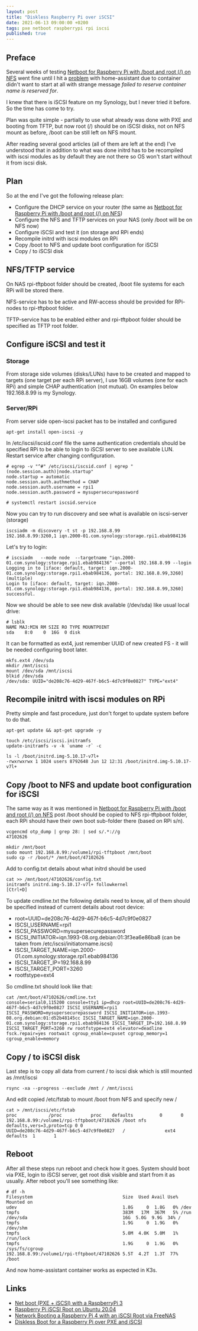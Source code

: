 ```yaml
---
layout: post
title: "Diskless Raspberry Pi over iSCSI"
date: 2021-06-13 09:00:00 +0200
tags: pxe netboot raspberrypi rpi iscsi
published: true
---
```

## Preface
Several weeks of testing [Netboot for Raspberry Pi with /boot and root (/) on NFS](/2021/05/15/Netboot-for-RPi4.html) went fine until I hit a [problem](https://github.com/k3s-io/k3s/issues/2312#issuecomment-851301070) with home-assistant due to container didn't want to start at all with strange message *failed to reserve container name is reserved for*. 

I knew that there is iSCSI feature on my Synology, but I never tried it before. So the time has come to try.

Plan was quite simple - partially to use what already was done with PXE and booting from TFTP, but now root (/) should be on iSCSI disks, not on NFS mount as before, /boot can be still left on NFS mount.

After reading several good articles (all of them are left at the end) I've understood that in addition to what was done initrd has to be recompiled with iscsi modules as by default they are not there so OS won't start without it from iscsi disk.


## Plan
So at the end I've got the following release plan:
- Configure the DHCP service on your router (the same as [Netboot for Raspberry Pi with /boot and root (/) on NFS](/2021/05/15/Netboot-for-RPi4.html))
- Configure the NFS and TFTP services on your NAS (only /boot will be on NFS now)
- Configure iSCSI and test it (on storage and RPi ends)
- Recompile initrd with iscsi modules on RPi
- Copy /boot to NFS and update boot configuration for iSCSI
- Copy / to iSCSI disk

## NFS/TFTP service
On NAS rpi-tftpboot folder should be created, /boot file systems for each RPi will be stored there.

NFS-service has to be active and RW-access should be provided for RPi-nodes to rpi-tftpboot folder. 

TFTP-service has to be enabled either and rpi-tftpboot folder should be specified as TFTP root folder.

## Configure iSCSI and test it
### Storage
From storage side volumes (disks/LUNs) have to be created and mapped to targets (one target per each RPi server), I use 16GB volumes (one for each RPi) and simple CHAP authentication (not mutual). On examples below 192.168.8.99 is my Synology.
### Server/RPi
From server side open-iscsi packet has to be installed and configured
```
apt-get install open-iscsi -y
```
In /etc/iscsi/iscsid.conf file the same authentication credentials should be specified RPi to be able to login to iSCSI server to see available LUN. Restart service after changing configuration.
```
# egrep -v "^#" /etc/iscsi/iscsid.conf | egrep "(node.session.auth)|node.startup"
node.startup = automatic
node.session.auth.authmethod = CHAP
node.session.auth.username = rpi1
node.session.auth.password = mysupersecurepassword

# systemctl restart iscsid.service
```
Now you can try to run discovery and see what is available on iscsi-server (storage)
```
iscsiadm -m discovery -t st -p 192.168.8.99
192.168.8.99:3260,1 iqn.2000-01.com.synology:storage.rpi1.ebab984136
```
Let's try to login:
```
# iscsiadm   --mode node  --targetname "iqn.2000-01.com.synology:storage.rpi1.ebab984136" --portal 192.168.8.99 --login
Logging in to [iface: default, target: iqn.2000-01.com.synology:storage.rpi1.ebab984136, portal: 192.168.8.99,3260] (multiple)
Login to [iface: default, target: iqn.2000-01.com.synology:storage.rpi1.ebab984136, portal: 192.168.8.99,3260] successful.
```
Now we should be able to see new disk available (/dev/sda) like usual local drive:
```
# lsblk 
NAME MAJ:MIN RM SIZE RO TYPE MOUNTPOINT
sda    8:0    0  16G  0 disk 
```
It can be formatted as ext4, just remember UUID of new created FS - it will be needed configuring boot later.
```
mkfs.ext4 /dev/sda
mkdir /mnt/iscsi
mount /dev/sda /mnt/iscsi
blkid /dev/sda
/dev/sda: UUID="de208c76-4d29-467f-b6c5-4d7c9f0e0827" TYPE="ext4"
```
## Recompile initrd with iscsi modules on RPi
Pretty simple and fast procedure, just don't forget to update system before to do that.
```
apt-get update && apt-get upgrade -y

touch /etc/iscsi/iscsi.initramfs
update-initramfs -v -k `uname -r` -c

ls -l /boot/initrd.img-5.10.17-v7l+
-rwxrwxrwx 1 1024 users 8792648 Jun 12 12:31 /boot/initrd.img-5.10.17-v7l+
```

## Copy /boot to NFS and update boot configuration for iSCSI
The same way as it was mentioned in [Netboot for Raspberry Pi with /boot and root (/) on NFS](/2021/05/15/Netboot-for-RPi4.html) post /boot should be copied to NFS rpi-tftpboot folder, each RPi should have their own boot sub-folder there (based on RPi s/n).
```
vcgencmd otp_dump | grep 28: | sed s/.*://g
47102626

mkdir /mnt/boot
sudo mount 192.168.8.99:/volume1/rpi-tftpboot /mnt/boot
sudo cp -r /boot/* /mnt/boot/47102626
```
Add to config.txt details about what initrd should be used
```
cat >> /mnt/boot/47102626/config.txt
initramfs initrd.img-5.10.17-v7l+ followkernel
[Ctrl+D]
```
To update cmdline.txt the following details need to know, all of them should be specified instead of current details about root device:
- root=UUID=de208c76-4d29-467f-b6c5-4d7c9f0e0827
- ISCSI_USERNAME=rpi1
- ISCSI_PASSWORD=mysupersecurepassword
- ISCSI_INITIATOR=iqn.1993-08.org.debian:01:3f3ea6e86ba8 (can be taken from /etc/iscsi/initiatorname.iscsi)
- ISCSI_TARGET_NAME=iqn.2000-01.com.synology:storage.rpi1.ebab984136
- ISCSI_TARGET_IP=192.168.8.99
- ISCSI_TARGET_PORT=3260
- rootfstype=ext4

So cmdline.txt should look like that:
```
cat /mnt/boot/47102626/cmdline.txt
console=serial0,115200 console=tty1 ip=dhcp root=UUID=de208c76-4d29-467f-b6c5-4d7c9f0e0827 ISCSI_USERNAME=rpi1 ISCSI_PASSWORD=mysupersecurepassword ISCSI_INITIATOR=iqn.1993-08.org.debian:01:d52b48145cc ISCSI_TARGET_NAME=iqn.2000-01.com.synology:storage.rpi1.ebab984136 ISCSI_TARGET_IP=192.168.8.99 ISCSI_TARGET_PORT=3260 rw rootfstype=ext4 elevator=deadline fsck.repair=yes rootwait cgroup_enable=cpuset cgroup_memory=1 cgroup_enable=memory
```

## Copy / to iSCSI disk
Last step is to copy all data from current / to iscsi disk which is still mounted as /mnt/iscsi
```
rsync -xa --progress --exclude /mnt / /mnt/iscsi
```
And edit copied /etc/fstab to mount /boot from NFS and specify new /
```
cat > /mnt/iscsi/etc/fstab
proc            /proc           proc    defaults          0       0
192.168.8.99:/volume1/rpi-tftpboot/47102626 /boot nfs defaults,vers=3,proto=tcp 0 0
UUID=de208c76-4d29-467f-b6c5-4d7c9f0e0827	/               ext4    defaults  1       1
```

## Reboot
After all these steps run reboot and check how it goes. System should boot via PXE, login to iSCSI server, get root disk visible and start from it as usually. After reboot you'll see something like:
```
# df -h
Filesystem                                 	Size  Used Avail Use% Mounted on
udev                                       	1.8G     0  1.8G   0% /dev
tmpfs                                      	383M   17M  367M   5% /run
/dev/sda                                   	16G  5.0G  9.9G  34% /
tmpfs                                    	1.9G     0  1.9G   0% /dev/shm
tmpfs                                      	5.0M  4.0K  5.0M   1% /run/lock
tmpfs                                      	1.9G     0  1.9G   0% /sys/fs/cgroup
192.168.8.99:/volume1/rpi-tftpboot/47102626	5.5T  4.2T  1.3T  77% /boot
```

And now home-assistant container works as expected in K3s.

## Links
* [Net boot (PXE + iSCSI) with a RaspberryPi 3](https://stuff.drkn.ninja/post/2016/11/08/Net-boot-(PXE-iSCSI)-with-a-RaspberryPi-3)
* [Raspberry Pi iSCSI Root on Ubuntu 20.04](https://matt.olan.me/raspberry-pi-iscsi-root-on-ubuntu-20-04/)
* [Network Booting a Raspberry Pi 4 with an iSCSI Root via FreeNAS](https://shawnwilsher.com/2020/05/network-booting-a-raspberry-pi-4-with-an-iscsi-root-via-freenas/)
* [Diskless Boot for a Raspberry Pi over PXE and iSCSI](https://tech.xlab.si/blog/pxe-boot-raspberry-pi-iscsi/)
